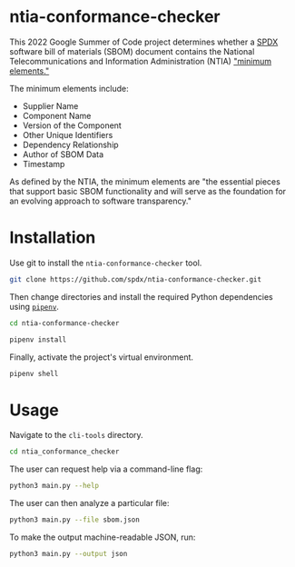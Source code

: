 # ntia-conformance-checker

This 2022 Google Summer of Code project determines whether a [SPDX](https://spdx.dev/) software bill of materials (SBOM) document contains the National Telecommunications and Information Administration (NTIA) ["minimum elements."](https://www.ntia.doc.gov/files/ntia/publications/sbom_minimum_elements_report.pdf)

The minimum elements include:
- Supplier Name
- Component Name
- Version of the Component
- Other Unique Identifiers
- Dependency Relationship
- Author of SBOM Data
- Timestamp

As defined by the NTIA, the minimum elements are "the essential pieces that support basic SBOM functionality and will serve as the foundation for an evolving approach to software transparency."

# Installation

Use git to install the `ntia-conformance-checker` tool.

```bash
git clone https://github.com/spdx/ntia-conformance-checker.git
```

Then change directories and install the required Python dependencies using [`pipenv`](https://pipenv.pypa.io/en/latest/).

```bash
cd ntia-conformance-checker
```

```bash
pipenv install
```

Finally, activate the project's virtual environment.

```bash
pipenv shell
```

# Usage

 Navigate to the `cli-tools` directory.

 ```bash
 cd ntia_conformance_checker
 ```

The user can request help via a command-line flag:

```bash
python3 main.py --help
```

The user can then analyze a particular file:

```bash
python3 main.py --file sbom.json
```

To make the output machine-readable JSON, run:

```bash
python3 main.py --output json
```
